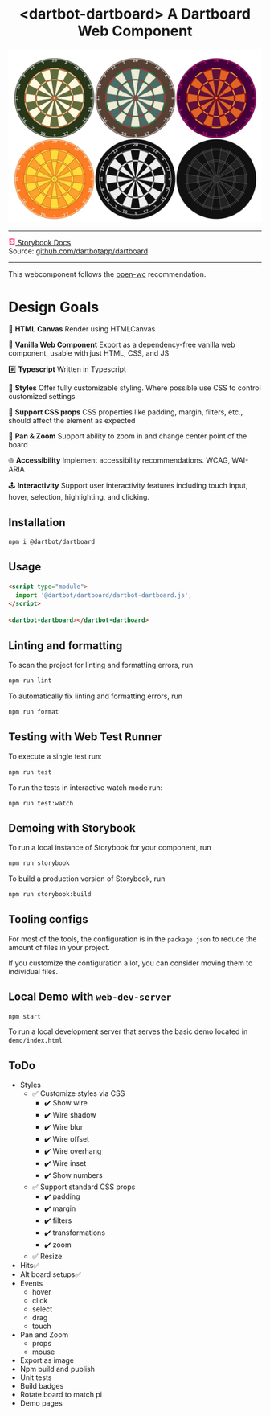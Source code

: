 <h1 align="center">&lt;dartbot-dartboard&gt; A Dartboard Web Component</h1>


![Dartboards rendered with different styles](https://raw.githubusercontent.com/dartbotapp/dartboard/refs/heads/main/storybook-public/board_themes.JPG)

---

<a href="https://docs.dartbot.com"><img style="width:1em" src="https://raw.githubusercontent.com/dartbotapp/dartboard/refs/heads/main/storybook-public/favicon.svg" /> Storybook Docs</a><br />
Source: [github.com/dartbotapp/dartboard](https://github.com/dartbotapp/dartboard)

---

This webcomponent follows the [open-wc](https://github.com/open-wc/open-wc) recommendation.

# Design Goals

🎨 **HTML Canvas** Render using HTMLCanvas

🍦 **Vanilla Web Component** Export as a dependency-free vanilla web component, usable with just HTML, CSS, and JS

#️⃣ **Typescript** Written in Typescript

🌈 **Styles** Offer fully customizable styling. Where possible use CSS to control customized settings

🧾 **Support CSS props** CSS properties like padding, margin, filters, etc., should affect the element as expected

🔎 **Pan & Zoom** Support ability to zoom in and change center point of the board

🌐 **Accessibility** Implement accessibility recommendations. WCAG, WAI-ARIA

🕹️ **Interactivity** Support user interactivity features including touch input, hover, selection, highlighting, and clicking.

## Installation

```bash
npm i @dartbot/dartboard
```

## Usage

```html
<script type="module">
  import '@dartbot/dartboard/dartbot-dartboard.js';
</script>

<dartbot-dartboard></dartbot-dartboard>
```

## Linting and formatting

To scan the project for linting and formatting errors, run

```bash
npm run lint
```

To automatically fix linting and formatting errors, run

```bash
npm run format
```

## Testing with Web Test Runner

To execute a single test run:

```bash
npm run test
```

To run the tests in interactive watch mode run:

```bash
npm run test:watch
```

## Demoing with Storybook

To run a local instance of Storybook for your component, run

```bash
npm run storybook
```

To build a production version of Storybook, run

```bash
npm run storybook:build
```


## Tooling configs

For most of the tools, the configuration is in the `package.json` to reduce the amount of files in your project.

If you customize the configuration a lot, you can consider moving them to individual files.

## Local Demo with `web-dev-server`

```bash
npm start
```

To run a local development server that serves the basic demo located in `demo/index.html`



## ToDo
* Styles
  * ✅ Customize styles via CSS
    * ✔️ Show wire
    * ✔️ Wire shadow
    * ✔️ Wire blur
    * ✔️ Wire offset
    * ✔️ Wire overhang
    * ✔️ Wire inset
    * ✔️ Show numbers
  * ✅ Support standard CSS props
    * ✔️ padding
    * ✔️ margin
    * ✔️ filters
    * ✔️ transformations
    * ✔️ zoom
  * ✅ Resize
* Hits✅
* Alt board setups✅
* Events
  * hover
  * click
  * select
  * drag
  * touch
* Pan and Zoom
  * props
  * mouse
* Export as image
* Npm build and publish
* Unit tests
* Build badges
* Rotate board to match pi
* Demo pages